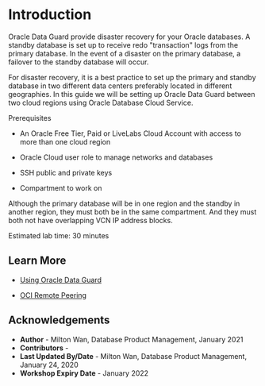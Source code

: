 # Introduction

Oracle Data Guard provide disaster recovery for your Oracle databases.  A standby database is set up to receive redo "transaction" logs from the primary database.  In the event of a disaster on the primary database, a failover to the standby database will occur.  

For disaster recovery, it is a best practice to set up the primary and standby database in two different data centers preferably located in different geographies.  In this guide we will be setting up Oracle Data Guard between two cloud regions using Oracle Database Cloud Service.  

Prerequisites

- An Oracle Free Tier, Paid or LiveLabs Cloud Account with access to more than one cloud region

- Oracle Cloud user role to manage networks and databases

- SSH public and private keys

- Compartment to work on

Although the primary database will be in one region and the standby in another region, they must both be in the same compartment.  And they must both not have overlapping VCN IP address blocks.

Estimated lab time:  30 minutes



## Learn More

- [Using Oracle Data Guard](https://docs.oracle.com/en-us/iaas/Content/Database/Tasks/usingdataguard.htm)

- [OCI Remote Peering](https://docs.oracle.com/en-us/iaas/Content/Network/Tasks/remoteVCNpeering.htm)



## Acknowledgements

- **Author** - Milton Wan, Database Product Management, January 2021
- **Contributors** -
- **Last Updated By/Date** - Milton Wan, Database Product Management, January 24, 2020
- **Workshop Expiry Date** - January 2022
